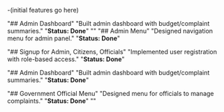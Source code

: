 -(initial features go here)

"## Admin Dashboard" 
"Built admin dashboard with budget/complaint summaries." 
"**Status: Done**" 
"" 
"## Admin Menu" 
"Designed navigation menu for admin panel." 
"**Status: Done**" 

"## Signup for Admin, Citizens, Officials" 
"Implemented user registration with role-based access." 
"**Status: Done**" 

"## Admin Dashboard" 
"Built admin dashboard with budget/complaint summaries." 
"**Status: Done**" 

"## Government Official Menu" 
"Designed menu for officials to manage complaints." 
"**Status: Done**" 
"" 
